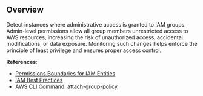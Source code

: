 ## Overview

Detect instances where administrative access is granted to IAM groups. Admin-level permissions allow all group members unrestricted access to AWS resources, increasing the risk of unauthorized access, accidental modifications, or data exposure. Monitoring such changes helps enforce the principle of least privilege and ensures proper access control.

**References**:
- [Permissions Boundaries for IAM Entities](https://docs.aws.amazon.com/IAM/latest/UserGuide/access_policies_boundaries.html)
- [IAM Best Practices](https://docs.aws.amazon.com/IAM/latest/UserGuide/best-practices.html)
- [AWS CLI Command: attach-group-policy](https://docs.aws.amazon.com/cli/latest/reference/iam/attach-group-policy.html)

